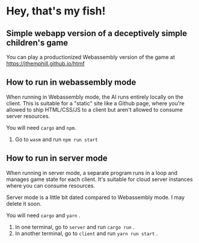 # Hey, that's my fish!

## Simple webapp version of a deceptively simple children's game

You can play a productionized Webassembly version of the game at
https://jthemphill.github.io/htmf

## How to run in webassembly mode

When running in Webassembly mode, the AI runs entirely locally on the client.
This is suitable for a "static" site like a Github page, where you're allowed
to ship HTML/CSS/JS to a client but aren't allowed to consume server resources.

You will need `cargo` and `npm`.

1. Go to `wasm` and run `npm run start`

## How to run in server mode

When running in server mode, a separate program runs in a loop and manages game
state for each client. It's suitable for cloud server instances where you can
consume resources.

Server mode is a little bit dated compared to Webassembly mode. I may delete it
soon.

You will need `cargo` and `yarn` .

1. In one terminal, go to `server` and run `cargo run` .
2. In another terminal, go to `client` and run `yarn run start` .
